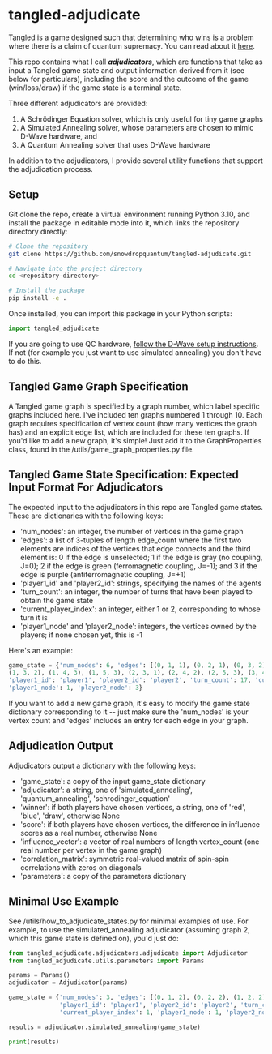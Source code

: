 # tangled-adjudicate
Tangled is a game designed such that determining who wins is a problem where there is a claim of quantum supremacy. You
can read about it [here](https://www.snowdropquantum.com/blog/play-the-game-8e7fb).

This repo contains what I call **_adjudicators_**, which are functions that take as input a Tangled game state and 
output information derived from it (see below for particulars), including the score and the outcome of the game 
(win/loss/draw) if the game state is a terminal state.

Three different adjudicators are provided:

1. A Schrödinger Equation solver, which is only useful for tiny game graphs
2. A Simulated Annealing solver, whose parameters are chosen to mimic D-Wave hardware, and 
3. A Quantum Annealing solver that uses D-Wave hardware

In addition to the adjudicators, I provide several utility functions that support the adjudication process.

## Setup

Git clone the repo, create a virtual environment running Python 3.10, and install the package in editable mode into it, 
which links the repository directory directly:
```bash
# Clone the repository
git clone https://github.com/snowdropquantum/tangled-adjudicate.git

# Navigate into the project directory
cd <repository-directory>

# Install the package
pip install -e .
```

Once installed, you can import this package in your Python scripts:
```python
import tangled_adjudicate
```
If you are going to use QC hardware, 
[follow the D-Wave setup instructions](https://docs.ocean.dwavesys.com/en/stable/getting_started.html). If not (for 
example you just want to use simulated annealing) you don't have to do this.


## Tangled Game Graph Specification

A Tangled game graph is specified by a graph number, which label specific graphs included here. I've included ten graphs 
numbered 1 through 10. Each graph requires specification of vertex count (how many vertices the graph has) and an 
explicit edge list, which are included for these ten graphs. If you'd like to add a new graph, it's simple! Just add 
it to the GraphProperties class, found in the /utils/game_graph_properties.py file.

## Tangled Game State Specification: Expected Input Format For Adjudicators

The expected input to the adjudicators in this repo are Tangled game states. These are dictionaries with 
the following keys:

* 'num_nodes': an integer, the number of vertices in the game graph
* 'edges': a list of 3-tuples of length edge_count where the first two elements are indices of the vertices that edge 
connects and the third element is: 0 if the edge is unselected; 1 if the edge is gray (no coupling, J=0); 2 if the edge 
is green (ferromagnetic coupling, J=-1); and 3 if the edge is purple (antiferromagnetic coupling, J=+1)
* 'player1_id' and 'player2_id': strings, specifying the names of the agents
* 'turn_count': an integer, the number of turns that have been played to obtain the game state
* 'current_player_index': an integer, either 1 or 2, corresponding to whose turn it is 
* 'player1_node' and 'player2_node': integers, the vertices owned by the players; if none chosen yet, this is -1

Here's an example:

```python
game_state = {'num_nodes': 6, 'edges': [(0, 1, 1), (0, 2, 1), (0, 3, 2), (0, 4, 3), (0, 5, 2), (1, 2, 1),
(1, 3, 2), (1, 4, 3), (1, 5, 3), (2, 3, 1), (2, 4, 2), (2, 5, 3), (3, 4, 2), (3, 5, 1), (4, 5, 2)],
'player1_id': 'player1', 'player2_id': 'player2', 'turn_count': 17, 'current_player_index': 1,
'player1_node': 1, 'player2_node': 3}
```

If you want to add a new game graph, it's easy to modify the game state dictionary corresponding to it -- just make 
sure the 'num_nodes' is your vertex count and 'edges' includes an entry for each edge in your graph.

## Adjudication Output

Adjudicators output a dictionary with the following keys:

* 'game_state': a copy of the input game_state dictionary
* 'adjudicator': a string, one of 'simulated_annealing', 'quantum_annealing', 'schrodinger_equation'
* 'winner': if both players have chosen vertices, a string, one of 'red', 'blue', 'draw', otherwise None
* 'score': if both players have chosen vertices, the difference in influence scores as a real number, otherwise None
* 'influence_vector': a vector of real numbers of length vertex_count (one real number per vertex in the game graph)
* 'correlation_matrix': symmetric real-valued matrix of spin-spin correlations with zeros on diagonals
* 'parameters': a copy of the parameters dictionary

## Minimal Use Example

See /utils/how_to_adjudicate_states.py for minimal examples of use. For example, to use the simulated_annealing
adjudicator (assuming graph 2, which this game state is defined on), you'd just do:

```python
from tangled_adjudicate.adjudicators.adjudicate import Adjudicator
from tangled_adjudicate.utils.parameters import Params

params = Params()
adjudicator = Adjudicator(params)

game_state = {'num_nodes': 3, 'edges': [(0, 1, 2), (0, 2, 2), (1, 2, 2)],
              'player1_id': 'player1', 'player2_id': 'player2', 'turn_count': 5,
              'current_player_index': 1, 'player1_node': 1, 'player2_node': 2}

results = adjudicator.simulated_annealing(game_state)

print(results)
```